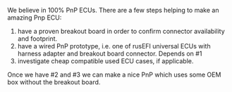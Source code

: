 We believe in 100% PnP ECUs. There are a few steps helping to make an amazing Pnp ECU:

1. have a proven breakout board in order to confirm connector availability and footprint.
1. have a wired PnP prototype, i.e. one of rusEFI universal ECUs with harness adapter and breakout board connector. Depends on #1
1. investigate cheap compatible used ECU cases, if applicable.

Once we have #2 and #3 we can make a nice PnP which uses some OEM box without the breakout board.
